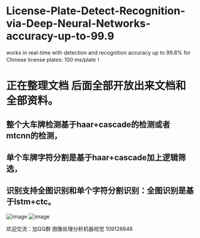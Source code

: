 # License-Plate-Detect-Recognition-via-Deep-Neural-Networks-accuracy-up-to-99.9
works in real-time with detection and recognition accuracy up to 99.8% for Chinese license plates: 100 ms/plate！
  
  
正在整理文档 后面全部开放出来文档和全部资料。
===========================================

整个大车牌检测基于haar+cascade的检测或者mtcnn的检测，
--------------------------------

单个车牌字符分割是基于haar+cascade加上逻辑筛选，
--------

识别支持全图识别和单个字符分割识别：全图识别是基于lstm+ctc。
-------




![image](https://github.com/zhubenfu/License-Plate-Detect-Recognition-via-Deep-Neural-Networks-accuracy-up-to-99.9/blob/master/result_plateCard/QQ%E5%9B%BE%E7%89%8720180529195834.png)
![image](https://github.com/zhubenfu/License-Plate-Detect-Recognition-via-Deep-Neural-Networks-accuracy-up-to-99.9/blob/master/result_plateCard/QQ%E5%9B%BE%E7%89%8720180529195858.png)


欢迎交流：加QQ群 图像处理分析机器视觉 109128646
